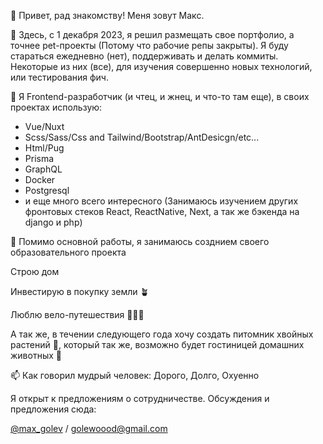👋 Привет, рад знакомству! Меня зовут Макс.

👀 Здесь, с 1 декабря 2023, я решил размещать свое портфолио, а точнее pet-проекты (Потому что рабочие репы закрыты). Я буду стараться ежедневно (нет), поддерживать и делать коммиты. Некоторые из них (все), для изучения совершенно новых технологий, или тестирования фич.

🌱 Я Frontend-разработчик (и чтец, и жнец, и что-то там еще), в своих проектах использую:

 * Vue/Nuxt
 * Scss/Sass/Css and Tailwind/Bootstrap/AntDesicgn/etc...
 * Html/Pug
 * Prisma
 * GraphQL
 * Docker
 * Postgresql
 * и еще много всего интересного (Занимаюсь изучением других фронтовых стеков React, ReactNative, Next, а так же бэкенда на django и php)
   
💞️ Помимо основной работы, я занимаюсь созднием своего образовательного проекта

Строю дом

Инвестирую в покупку земли 🪴

Люблю вело-путешествия 🚴🏻‍♂️

А так же, в течении следующего года хочу создать питомник хвойных растений 🌲, который так же, возможно будет гостиницей домашних животных 🐶


📫 Как говорил мудрый человек: Дорого, Долго, Охуенно

Я открыт к предложениям о сотрудничестве. Обсуждения и предложения сюда:

[@max_golev](https://t.me/max_golev) / golewoood@gmail.com

<!---
Golewoood/Golewoood is a ✨ special ✨ repository because its `README.md` (this file) appears on your GitHub profile.
You can click the Preview link to take a look at your changes.
--->
